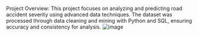 Project Overview: 
This project focuses on analyzing and predicting road accident severity using advanced data techniques. The dataset was processed through data cleaning and mining with Python and SQL, ensuring accuracy and consistency for analysis. 
![image](https://github.com/user-attachments/assets/f5c26b6e-210d-4849-8940-2b19259c4438)
